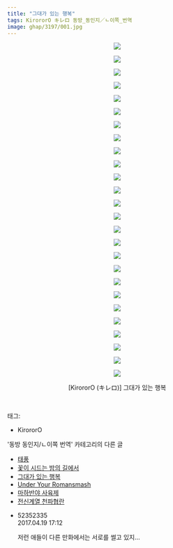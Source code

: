 ```yaml
---
title: "그대가 있는 행복"
tags: KirororO キレロ 동방_동인지／ㄴ이쪽_번역
image: ghap/3197/001.jpg
---
```

<div class="article">
<p style="text-align: center; clear: none; float: none;"><img src="{{ site.nasurl }}/ghap/3197/001.jpg"/></p>
<p style="text-align: center; clear: none; float: none;"><img src="{{ site.nasurl }}/ghap/3197/002.jpg"/></p>
<p style="text-align: center; clear: none; float: none;"><img src="{{ site.nasurl }}/ghap/3197/003.jpg"/></p>
<p style="text-align: center; clear: none; float: none;"><img src="{{ site.nasurl }}/ghap/3197/004.jpg"/></p>
<p style="text-align: center; clear: none; float: none;"><img src="{{ site.nasurl }}/ghap/3197/005.jpg"/></p>
<p style="text-align: center; clear: none; float: none;"><img src="{{ site.nasurl }}/ghap/3197/006.jpg"/></p>
<p style="text-align: center; clear: none; float: none;"><img src="{{ site.nasurl }}/ghap/3197/007.jpg"/></p>
<p style="text-align: center; clear: none; float: none;"><img src="{{ site.nasurl }}/ghap/3197/008.jpg"/></p>
<p style="text-align: center; clear: none; float: none;"><img src="{{ site.nasurl }}/ghap/3197/009.jpg"/></p>
<p style="text-align: center; clear: none; float: none;"><img src="{{ site.nasurl }}/ghap/3197/010.jpg"/></p>
<p style="text-align: center; clear: none; float: none;"><img src="{{ site.nasurl }}/ghap/3197/011.jpg"/></p>
<p style="text-align: center; clear: none; float: none;"><img src="{{ site.nasurl }}/ghap/3197/012.jpg"/></p>
<p style="text-align: center; clear: none; float: none;"><img src="{{ site.nasurl }}/ghap/3197/013.jpg"/></p>
<p style="text-align: center; clear: none; float: none;"><img src="{{ site.nasurl }}/ghap/3197/014.jpg"/></p>
<p style="text-align: center; clear: none; float: none;"><img src="{{ site.nasurl }}/ghap/3197/015.jpg"/></p>
<p style="text-align: center; clear: none; float: none;"><img src="{{ site.nasurl }}/ghap/3197/016.jpg"/></p>
<p style="text-align: center; clear: none; float: none;"><img src="{{ site.nasurl }}/ghap/3197/017.jpg"/></p>
<p style="text-align: center; clear: none; float: none;"><img src="{{ site.nasurl }}/ghap/3197/018.jpg"/></p>
<p style="text-align: center; clear: none; float: none;"><img src="{{ site.nasurl }}/ghap/3197/019.jpg"/></p>
<p style="text-align: center; clear: none; float: none;"><img src="{{ site.nasurl }}/ghap/3197/020.jpg"/></p>
<p style="text-align: center; clear: none; float: none;"><img src="{{ site.nasurl }}/ghap/3197/021.jpg"/></p>
<p style="text-align: center; clear: none; float: none;"><img src="{{ site.nasurl }}/ghap/3197/022.jpg"/></p>
<p style="text-align: center; clear: none; float: none;"><img src="{{ site.nasurl }}/ghap/3197/023.jpg"/></p>
<p style="text-align: center; clear: none; float: none;"><img src="{{ site.nasurl }}/ghap/3197/024.jpg"/></p>
<p style="text-align: center; clear: none; float: none;"><img src="{{ site.nasurl }}/ghap/3197/025.jpg"/></p>
<p style="text-align: center; clear: none; float: none;"><img src="{{ site.nasurl }}/ghap/3197/026.jpg"/></p>
<p style="text-align: center; clear: none; float: none;">[KirororO (キレロ)] 그대가 있는 행복</p>
<p><br/></p>
</div><div class="tagTrail">
<p>태그: </p>
<ul>
<li>KirororO</li>
</ul>
</div><div class="another">
<p>'동방 동인지/ㄴ이쪽 번역' 카테고리의 다른 글</p>
<ul>
<li><a href="/2017-04-30-ghap_3217">태풍</a></li>
<li><a href="/2017-04-22-ghap_3216">꽃이 시드는 밤의 길에서</a></li>
<li><a href="/2017-04-19-ghap_3197">그대가 있는 행복</a></li>
<li><a href="/2017-04-18-ghap_3181">Under Your Romansmash</a></li>
<li><a href="/2017-04-08-ghap_3179">마하반야 사육제</a></li>
<li><a href="/2017-04-05-ghap_3178">전신계열 천파협란</a></li>
</ul>
</div><div class="cb_module cb_fluid">
<div class="cb_wrt cb_profile">
<div class="comment">
<ul>
<li class="cb_thumb_off" id="comment14969417">
<div class="cb_comment_area">
<div class="cb_info_area">
<div class="cb_section">
<span class="cb_nick_name">52352335</span>
</div>
<div class="cb_section">
<span class="cb_date">2017.04.19 17:12 </span>
</div>
</div>
<div class="cb_dsc_comment">
<p class="cb_dsc">
											저런 애들이 다른 만화에서는 서로를 썰고 있지...
										</p>
</div>
</div></li>
</ul>
</div>
</div><!-- commentList close -->
</div>